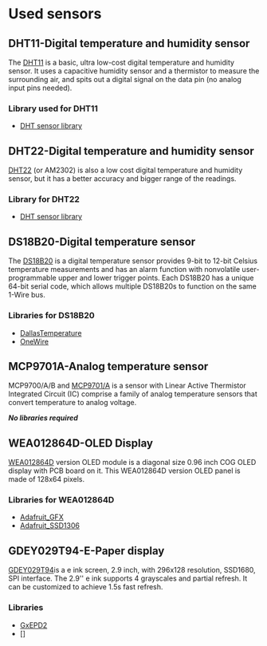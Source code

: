 # Used sensors

## DHT11-Digital temperature and humidity sensor
The [DHT11](https://store.comet.bg/Catalogue/Product/50012/) is a basic, ultra low-cost digital temperature and humidity sensor. It uses a capacitive humidity sensor and a thermistor to measure the surrounding air, and spits out a digital signal on the data pin (no analog input pins needed). 

 ### Library used for DHT11
 - [DHT sensor library](https://github.com/adafruit/DHT-sensor-library?utm_source=platformio&utm_medium=piohome)

## DHT22-Digital temperature and humidity sensor
[DHT22](https://store.comet.bg/Catalogue/Product/50013/) (or AM2302) is also a low cost digital temperature and humidity sensor, but it has a better accuracy and bigger range of the readings.
 ### Library for DHT22
- [DHT sensor library](https://github.com/adafruit/DHT-sensor-library?utm_source=platformio&utm_medium=piohome)

## DS18B20-Digital temperature sensor
The [DS18B20](https://store.comet.bg/Catalogue/Product/29267/) is a digital temperature sensor provides 9-bit to 12-bit Celsius temperature measurements and has an alarm function with nonvolatile user-programmable upper and lower trigger points. Each DS18B20 has a unique 64-bit serial code, which allows multiple DS18B20s to function on the same 1-Wire bus.
 ### Libraries for DS18B20 
 - [DallasTemperature](https://github.com/milesburton/Arduino-Temperature-Control-Library)
 - [OneWire](https://github.com/PaulStoffregen/OneWire)

## MCP9701A-Analog temperature sensor
MCP9700/A/B and [MCP9701/A](https://store.comet.bg/Catalogue/Product/5003942/) is a sensor with Linear Active Thermistor Integrated Circuit (IC) comprise a family of analog temperature sensors that convert temperature to analog voltage.



   **_No libraries required_**


## WEA012864D-OLED Display
[WEA012864D](https://store.comet.bg/Catalogue/Product/51127/) version OLED module is a diagonal size 0.96 inch COG OLED display with PCB board on it. This WEA012864D version OLED panel is made of 128x64 pixels.
### Libraries for WEA012864D
- [Adafruit_GFX](https://github.com/adafruit/Adafruit-GFX-Library) 
- [Adafruit_SSD1306](https://github.com/adafruit/Adafruit_SSD1306)

## GDEY029T94-E-Paper display
[GDEY029T94](https://store.comet.bg/Catalogue/Product/46503/)is a e ink screen, 2.9 inch, with 296x128 resolution, SSD1680, SPI interface. The 2.9'' e ink supports 4 grayscales and partial refresh. It can be customized to achieve 1.5s fast refresh.
### Libraries
- [GxEPD2](https://github.com/ZinggJM/GxEPD2)
- []






